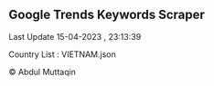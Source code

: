 

## Google Trends Keywords Scraper 
 
Last Update 15-04-2023 , 23:13:39

Country List :
VIETNAM.json



© Abdul Muttaqin 
